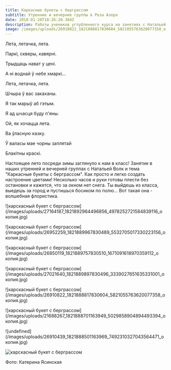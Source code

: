 ```yaml
---
title: Каркасные букеты с берграссом
subtitle: Утренние и вечерние группы в Роза Азора
date: 2018-01-28T18:26:20.384Z
description: Работы учеников углубленного курса на занятиях с Натальей Волк
image: /images/uploads/26910822_1821888817830604_5821055763620077358_o.jpg
---
```

Лета, летачка, лета.

Паркі, скверы, кавярні.

Трыдцаць нават у цені.

А ні воднай ў небе хмаркі…

Лета, летачка, лета.

Шчыра ў вас закаханы.

Я так марыў аб гэтым.

Я ад шчасця буду п'яны.

Ой, як хочацца лета.

Ва ўласную казку.

Ў валасы мае чорны заплятай

Блакітны краскі.

Настоящее лето посреди зимы заглянуло к нам в класс! Занятие в наших утренней и вечерней группах с Натальей Волк и тема "Каркасные букеты с берграссом". Как просто и легко создать настроение цветами! Несколько часов и руки готовы плести без остановки и кажется, что за окном нет снега. Ты выйдешь из класса, выедешь за город и пустишься босиком по полю... Вот такая она - волшебная флористика. 

![карскасный букет с берграссом](/images/uploads/27164187_1821892964496856_4978252721584839116_o копия.jpg)

![карскасный букет с берграссом](/images/uploads/26952259_1821889967830489_5532705017330223156_o копия.jpg)

![карскасный букет с берграссом](/images/uploads/26850119_1821889757830510_1671091618970359112_o копия.jpg)

![карскасный букет с берграссом](/images/uploads/27021640_1821889897830496_3339027651635331001_o копия.jpg)

![карскасный букет с берграссом](/images/uploads/26910822_1821888817830604_5821055763620077358_o копия.jpg)

![карскасный букет с берграссом](/images/uploads/21688267_1821888701163949_5029858904894493394_o копия.jpg)

![undefined](/images/uploads/26910439_1821888501163969_7492310327043564471_o копия.jpg)

![карскасный букет с берграссом](/images/uploads/20626945_1821888384497314_5879898592316037227_o.jpg)


Фото: Катерина Ясинская

